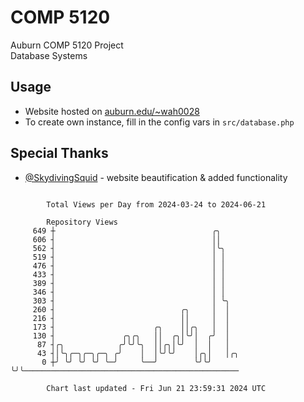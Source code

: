 # COMP 5120
Auburn COMP 5120 Project  
Database Systems

## Usage
- Website hosted on [auburn.edu/~wah0028](https://webhome.auburn.edu/~wah0028/)
- To create own instance, fill in the config vars in `src/database.php`

## Special Thanks
- [@SkydivingSquid](https://github.com/SkydivingSquid) - website beautification & added functionality

```

        Total Views per Day from 2024-03-24 to 2024-06-21

        Repository Views
     649 ┼                                   ╭╮
     606 ┤                                   ││
     562 ┤                                   │╰╮
     519 ┤                                   │ │
     476 ┤                                   │ │
     433 ┤                                   │ │
     389 ┤                                   │ │
     346 ┤                                   │ │
     303 ┤                                   │ ╰╮
     260 ┤                            ╭╮     │  │
     216 ┤                            ││     │  │
     173 ┤                      ╭╮    ││╭╮   │  │
     130 ┤               ╭╮╭╮   ││  ╭╮│╰╯│  ╭╯  │
      87 ┤╭╮            ╭╯╰╯╰╮  ││╭╮│╰╯  │  │   │
      43 ┤│╰╮╭─╮╭─╮╭─╮ ╭╯    │  │╰╯╰╯    │╭╮│   │╭╮
       0 ┼╯ ╰╯ ╰╯ ╰╯ ╰─╯     ╰──╯        ╰╯╰╯   ╰╯╰────────────────────────────────────────────────

        Chart last updated - Fri Jun 21 23:59:31 2024 UTC
        
```
